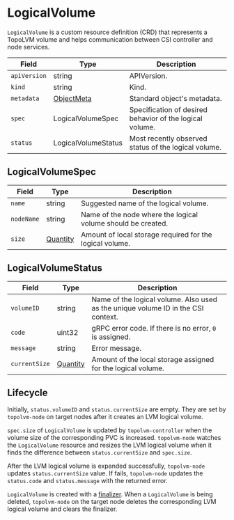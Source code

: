 LogicalVolume
=============

`LogicalVolume` is a custom resource definition (CRD) that represents
a TopoLVM volume and helps communication between CSI controller and
node services.

| Field        | Type                | Description                                              |
| ------------ | ------------------- | -------------------------------------------------------- |
| `apiVersion` | string              | APIVersion.                                              |
| `kind`       | string              | Kind.                                                    |
| `metadata`   | [ObjectMeta][]      | Standard object's metadata.                              |
| `spec`       | LogicalVolumeSpec   | Specification of desired behavior of the logical volume. |
| `status`     | LogicalVolumeStatus | Most recently observed status of the logical volume.     |

LogicalVolumeSpec
-----------------

| Field      | Type         | Description                                                  |
| ---------- | ------------ | ------------------------------------------------------------ |
| `name`     | string       | Suggested name of the logical volume.                        |
| `nodeName` | string       | Name of the node where the logical volume should be created. |
| `size`     | [Quantity][] | Amount of local storage required for the logical volume.     |

LogicalVolumeStatus
-------------------

| Field         | Type         | Description                                                                        |
| ------------- | ------------ | ---------------------------------------------------------------------------------- |
| `volumeID`    | string       | Name of the logical volume.  Also used as the unique volume ID in the CSI context. |
| `code`        | uint32       | gRPC error code. If there is no error, `0` is assigned.                            |
| `message`     | string       | Error message.                                                                     |
| `currentSize` | [Quantity][] | Amount of the local storage assigned for the logical volume.                       |

Lifecycle
---------

Initially, `status.volumeID` and `status.currentSize` are empty. They are set by `topolvm-node` on target nodes
after it creates an LVM logical volume.

`spec.size` of `LogicalVolume` is updated by `topolvm-controller`
when the volume size of the corresponding PVC is increased.
`topolvm-node` watches the `LogicalVolume` resource and resizes the LVM logical
volume when it finds the difference between `status.currentSize` and `spec.size`.

After the LVM logical volume is expanded successfully, `topolvm-node` updates
`status.currentSize` value.
If fails, `topolvm-node` updates the `status.code` and `status.message` with
the returned error.

`LogicalVolume` is created with a [finalizer](https://kubernetes.io/docs/tasks/access-kubernetes-api/custom-resources/custom-resource-definitions/#finalizers).
When a `LogicalVolume` is being deleted, `topolvm-node` on the target node deletes
the corresponding LVM logical volume and clears the finalizer.

[ObjectMeta]: https://kubernetes.io/docs/reference/generated/kubernetes-api/v1.14/#objectmeta-v1-meta
[Quantity]: https://kubernetes.io/docs/reference/generated/kubernetes-api/v1.14/#quantity-resource-core
